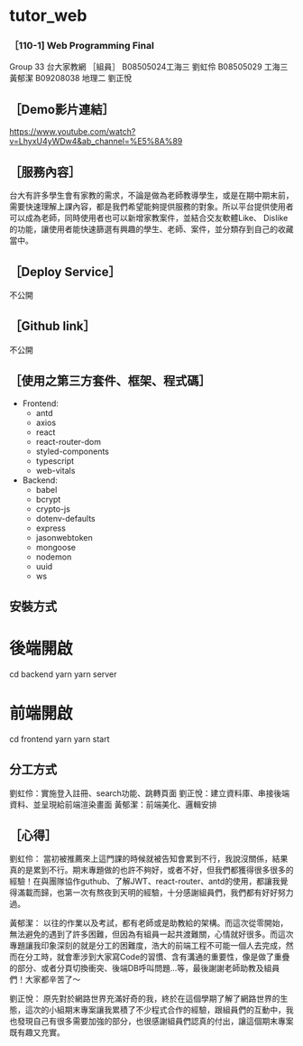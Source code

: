 # tutor_web

### ［110-1] Web Programming Final
Group 33 台大家教網
［組員］
B08505024工海三 劉虹伶
B08505029 工海三 黃郁潔
B09208038 地理二 劉正悅


## ［Demo影片連結］
https://www.youtube.com/watch?v=LhyxU4yWDw4&ab_channel=%E5%8A%89

## ［服務內容］
台大有許多學生會有家教的需求，不論是做為老師教導學生，或是在期中期末前，需要快速理解上課內容，都是我們希望能夠提供服務的對象。所以平台提供使用者可以成為老師，同時使用者也可以新增家教案件，並結合交友軟體Like、 Dislike的功能，讓使用者能快速篩選有興趣的學生、老師、案件，並分類存到自己的收藏當中。

## ［Deploy Service］
不公開
## ［Github link］
不公開

## ［使用之第三方套件、框架、程式碼］
- Frontend:
    - antd
    - axios
    - react
    - react-router-dom
    - styled-components
    - typescript
    - web-vitals
- Backend:
    - babel
    - bcrypt
    - crypto-js
    - dotenv-defaults
    - express
    - jasonwebtoken
    - mongoose
    - nodemon
    - uuid
    - ws

##  安裝方式

# 後端開啟
cd backend 
yarn
yarn server

# 前端開啟
cd frontend 
yarn
yarn start

## 分工方式

劉虹伶：實施登入註冊、search功能、跳轉頁面
劉正悅：建立資料庫、串接後端資料、並呈現給前端渲染畫面
黃郁潔：前端美化、邏輯安排


## ［心得］
 
劉虹伶：
當初被推薦來上這門課的時候就被告知會累到不行，我說沒關係，結果真的是累到不行。期末專題做的也許不夠好，或者不好，但我們都獲得很多很多的經驗！在與團隊協作guthub、了解JWT、react-router、antd的使用，都讓我覺得滿載而歸，也第一次有熬夜到天明的經驗，十分感謝組員們，我們都有好好努力過。

黃郁潔：
以往的作業以及考試，都有老師或是助教給的架構。而這次從零開始，無法避免的遇到了許多困難，但因為有組員一起共渡難關，心情就好很多。而這次專題讓我印象深刻的就是分工的困難度，浩大的前端工程不可能一個人去完成，然而在分工時，就會牽涉到大家寫Code的習慣、含有溝通的重要性，像是做了重疊的部分、或者分頁切換衝突、後端DB呼叫問題…等，最後謝謝老師助教及組員們！大家都辛苦了～

劉正悅：
原先對於網路世界充滿好奇的我，終於在這個學期了解了網路世界的生態，這次的小組期末專案讓我累積了不少程式合作的經驗，跟組員們的互動中，我也發現自己有很多需要加強的部分，也很感謝組員們認真的付出，讓這個期末專案既有趣又充實。